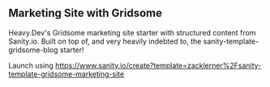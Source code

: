 ## Marketing Site with Gridsome
Heavy.Dev's Gridsome marketing site starter with structured content from Sanity.io. Built on top of, and very heavily indebted to, the sanity-template-gridsome-blog starter!

Launch using https://www.sanity.io/create?template=zacklerner%2Fsanity-template-gridsome-marketing-site
